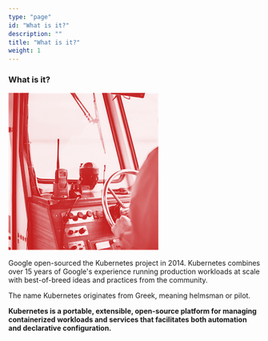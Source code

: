 ```yaml
---
type: "page"
id: "What is it?"
description: ""
title: "What is it?"
weight: 1
---
```


### What is it?

![what-it-is](what-it-is.png)

Google open-sourced the Kubernetes project in 2014. Kubernetes combines over 15 years of Google's experience running production workloads at scale with best-of-breed ideas and practices from the community.

The name Kubernetes originates from Greek, meaning helmsman or pilot.

**Kubernetes is a portable, extensible, open-source platform for managing containerized workloads and services that facilitates both automation and declarative configuration.**